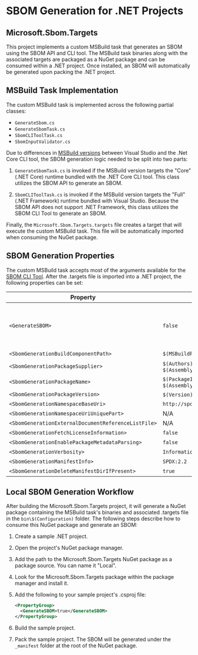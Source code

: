 # SBOM Generation for .NET Projects

## Microsoft.Sbom.Targets

This project implements a custom MSBuild task that generates an SBOM using the SBOM API and CLI tool. The MSBuild task binaries along with the associated targets are packaged as a NuGet package and can be consumed within a .NET project. Once installed, an SBOM will automatically be generated upon packing the .NET project.

## MSBuild Task Implementation

The custom MSBuild task is implemented across the following partial classes:

- `GenerateSbom.cs`
- `GenerateSbomTask.cs`
- `SbomCLIToolTask.cs`
- `SbomInputValidator.cs`

Due to differences in [MSBuild versions](https://learn.microsoft.com/en-us/visualstudio/msbuild/tutorial-custom-task-code-generation?view=vs-2022#create-the-appsettingstronglytyped-project) between Visual Studio and the .Net Core CLI tool, the SBOM generation logic needed to be split into two parts:

1) `GenerateSbomTask.cs` is invoked if the MSBuild version targets the "Core" (.NET Core) runtime bundled with the .NET Core CLI tool. This class utilizes the SBOM API to generate an SBOM.

2) `SbomCLIToolTask.cs` is invoked if the MSBuild version targets the "Full" (.NET Framework) runtime bundled with Visual Studio. Because the SBOM API does not support .NET Framework, this class utilizes the SBOM CLI Tool to generate an SBOM.

Finally, the `Microsoft.Sbom.Targets.targets` file creates a target that will execute the custom MSBuild task. This file will be automatically imported when consuming the NuGet package.

## SBOM Generation Properties

The custom MSBuild task accepts most of the arguments available for the [SBOM CLI Tool](../../docs/sbom-tool-arguments.md). After the .targets file is imported into a .NET project, the following properties can be set:

| Property | Default Value | Required |
|-----------------------------------------------------|-------------|---------|
| `<GenerateSBOM>`                                    | `false`     | No. To enable SBOM generation, set this to true. |
| `<SbomGenerationBuildComponentPath>`                | `$(MSBuildProjectDirectory)` | No |
| `<SbomGenerationPackageSupplier>`                   | `$(Authors)`. If `$(Authors)` is null, it will set `$(AssemblyName)`     | Yes |
| `<SbomGenerationPackageName>`                       | `$(PackageId)`. If `$(PackageId)` is null, it will set `$(AssemblyName)` | Yes |
| `<SbomGenerationPackageVersion>`                    | `$(Version)`. If `$(Version)` is null, it will set "1.0.0"               | Yes |
| `<SbomGenerationNamespaceBaseUri>`                  | `http://spdx.org/spdxdocs/$(SbomGenerationPackageName)`                  | Yes |
| `<SbomGenerationNamespaceUriUniquePart>`            | N/A | No |
| `<SbomGenerationExternalDocumentReferenceListFile>` | N/A | No |
| `<SbomGenerationFetchLicenseInformation>`           | `false` | No |
| `<SbomGenerationEnablePackageMetadataParsing>`      | `false` | No |
| `<SbomGenerationVerbosity>`                         | `Information` | No |
| `<SbomGenerationManifestInfo>`                      | `SPDX:2.2` | No |
| `<SbomGenerationDeleteManifestDirIfPresent>`        | `true` | No |

## Local SBOM Generation Workflow

After building the Microsoft.Sbom.Targets project, it will generate a NuGet package containing the MSBuild task's binaries and associated .targets file in the `bin\$(Configuration)` folder. The following steps describe how to consume this NuGet package and generate an SBOM:

1) Create a sample .NET project.
2) Open the project's NuGet package manager.
3) Add the path to the Microsoft.Sbom.Targets NuGet package as a package source. You can name it "Local".
4) Look for the Microsoft.Sbom.Targets package within the package manager and install it.
5) Add the following to your sample project's .csproj file:

    ```xml
    <PropertyGroup>
      <GenerateSBOM>true</GenerateSBOM>
    </PropertyGroup>
    ```

6) Build the sample project.
7) Pack the sample project. The SBOM will be generated under the `_manifest` folder at the root of the NuGet package.
